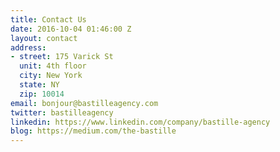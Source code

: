 ```yaml
---
title: Contact Us
date: 2016-10-04 01:46:00 Z
layout: contact
address:
- street: 175 Varick St
  unit: 4th floor
  city: New York
  state: NY
  zip: 10014
email: bonjour@bastilleagency.com
twitter: bastilleagency
linkedin: https://www.linkedin.com/company/bastille-agency
blog: https://medium.com/the-bastille
---
```


